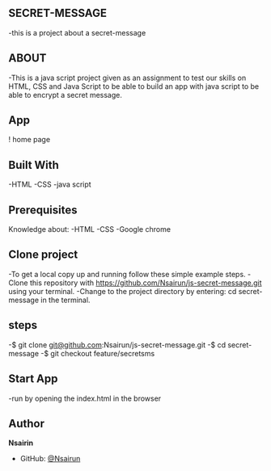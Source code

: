 ## SECRET-MESSAGE
-this is a project about a secret-message

## ABOUT
-This is a java script project given as an assignment to test our skills on HTML, CSS and Java Script to be able to build an app with java script to be able to encrypt a secret message.

## App
! home page

## Built With
-HTML
-CSS
-java script

## Prerequisites
Knowledge about:
-HTML
-CSS
-Google chrome

## Clone project
-To get a local copy up and running follow these simple example steps.
-Clone this repository with https://github.com/Nsairun/js-secret-message.git using your terminal.
-Change to the project directory by entering: cd secret-message in the terminal.

## steps
-$ git clone git@github.com:Nsairun/js-secret-message.git
-$ cd secret-message
-$ git checkout feature/secretsms

## Start App
-run by opening the index.html in the browser

## Author

 **Nsairin**
- GitHub: [@Nsairun](https://github.com/Nsairun/js-secret-message.git)
